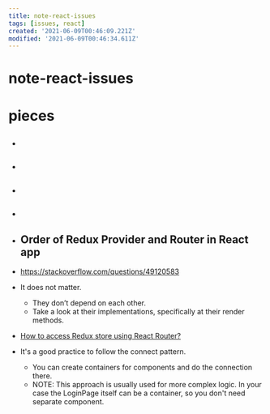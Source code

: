 ```yaml
---
title: note-react-issues
tags: [issues, react]
created: '2021-06-09T00:46:09.221Z'
modified: '2021-06-09T00:46:34.611Z'
---
```


# note-react-issues

# pieces

- ## 

- ## 

- ## 

- ## 

- ## Order of Redux Provider and Router in React app
- https://stackoverflow.com/questions/49120583
- It does not matter.
  - They don’t depend on each other.
  - Take a look at their implementations, specifically at their render methods.

- [How to access Redux store using React Router?](https://stackoverflow.com/questions/56701584)
- It's a good practice to follow the connect pattern. 
  - You can create containers for components and do the connection there.
  - NOTE: This approach is usually used for more complex logic. In your case the LoginPage itself can be a container, so you don't need separate component.
